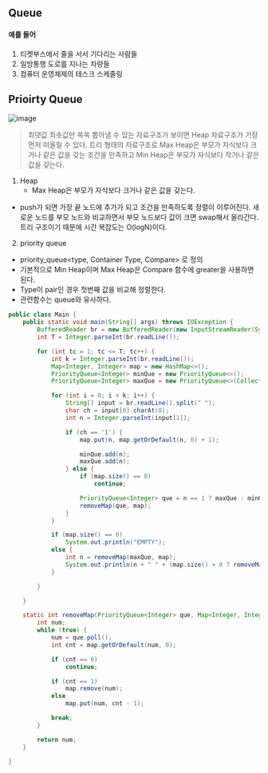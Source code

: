 ## Queue

#### 예를 들어
1. 티켓부스에서 줄을 서서 기다리는 사람들
2. 일방통행 도로를 지나는 차량들
3. 컴퓨터 운영체제의 테스크 스케줄링

## Prioirty Queue

![image](https://img1.daumcdn.net/thumb/R1280x0/?scode=mtistory2&fname=https%3A%2F%2Fblog.kakaocdn.net%2Fdn%2FJU1JT%2FbtrlpLQqSHZ%2FotTGNyfzMyqzkQqJZny940%2Fimg.png)

> 최댓값 최솟값만 쏙쏙 뽑아낼 수 있는 자료구조가 보이면 Heap 자료구조가 가장 먼저 떠올릴 수 있다. 트리 형태의 자료구조로 Max Heap은 부모가 자식보다 크거나 같은 값을 갖는 조건을 만족하고 Min Heap은 부모가 자식보다 작거나 같은 값을 갖는다.

1. Heap
   - Max Heap은 부모가 자식보다 크거나 같은 값을 갖는다.

 - push가 되면 가장 끝 노드에 추가가 되고 조건을 만족하도록 정렬이 이루어진다. 새로운 노드를 부모 노드와 비교하면서 부모 노드보다 값이 크면 swap해서 올라간다. 트리 구조이기 때문에 시간 복잡도는 O(logN)이다.

2. priority queue
- priority_queue<type, Container Type, Compare> 로 정의
- 기본적으로 Min Heap이며 Max Heap은 Compare 함수에 greater<Type>을 사용하면 된다.
- Type이 pair인 경우 첫번째 값을 비교해 정렬한다.
- 관련함수는 queue와 유사하다.

```java
public class Main {
    public static void main(String[] args) throws IOException {
        BufferedReader br = new BufferedReader(new InputStreamReader(System.in));
        int T = Integer.parseInt(br.readLine());

        for (int tc = 1; tc <= T; tc++) {
            int k = Integer.parseInt(br.readLine());
            Map<Integer, Integer> map = new HashMap<>();
            PriorityQueue<Integer> minQue = new PriorityQueue<>();
            PriorityQueue<Integer> maxQue = new PriorityQueue<>(Collections.reverseOrder());

            for (int i = 0; i < k; i++) {
                String[] input = br.readLine().split(" ");
                char ch = input[0].charAt(0);
                int n = Integer.parseInt(input[1]);

                if (ch == 'I') {
                    map.put(n, map.getOrDefault(n, 0) + 1);

                    minQue.add(n);
                    maxQue.add(n);
                } else {
                    if (map.size() == 0)
                        continue;

                    PriorityQueue<Integer> que = n == 1 ? maxQue : minQue;
                    removeMap(que, map);
                }
            }

            if (map.size() == 0)
                System.out.println("EMPTY");
            else {
                int n = removeMap(maxQue, map);
                System.out.println(n + " " + (map.size() > 0 ? removeMap(minQue, map) : n));
            }

        }

    }

    static int removeMap(PriorityQueue<Integer> que, Map<Integer, Integer> map) {
        int num;
        while (true) {
            num = que.poll();
            int cnt = map.getOrDefault(num, 0);

            if (cnt == 0)
                continue;

            if (cnt == 1)
                map.remove(num);
            else
                map.put(num, cnt - 1);

            break;
        }

        return num;
    }

}
```

